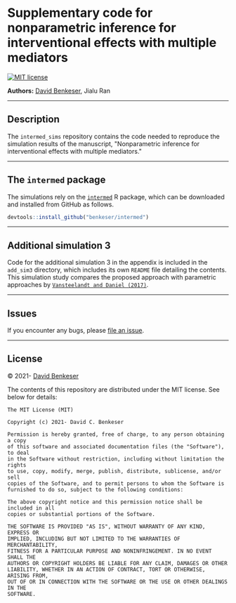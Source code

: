 # Supplementary code for nonparametric inference for interventional effects with multiple mediators

[![MIT
license](http://img.shields.io/badge/license-MIT-brightgreen.svg)](http://opensource.org/licenses/MIT)

**Authors:** [David
Benkeser](https://davidbphd.com), Jialu Ran

-----

## Description

The `intermed_sims` repository contains the code needed to reproduce the simulation results of the manuscript, "Nonparametric inference for interventional effects with multiple mediators."

-----

## The `intermed` package

The simulations rely on the [`intermed`](https://github.com/benkeser/intermed) R package, which can be downloaded and installed from GitHub as follows.

```r
devtools::install_github("benkeser/intermed")
```

-----

## Additional simulation 3

Code for the additional simulation 3 in the appendix is included in the `add_sim3` directory, which includes its own `README` file detailing the contents. This simulation study compares the proposed approach with parametric approaches by [`Vansteelandt and Daniel (2017)`](https://pubmed.ncbi.nlm.nih.gov/27922534/).

-----

## Issues

If you encounter any bugs, please [file an issue](https://github.com/benkeser/intermed_sims/issues).

-----

## License

© 2021- [David Benkeser](https://davidbphd.com)

The contents of this repository are distributed under the MIT license.
See below for details:

    The MIT License (MIT)
    
    Copyright (c) 2021- David C. Benkeser
    
    Permission is hereby granted, free of charge, to any person obtaining a copy
    of this software and associated documentation files (the "Software"), to deal
    in the Software without restriction, including without limitation the rights
    to use, copy, modify, merge, publish, distribute, sublicense, and/or sell
    copies of the Software, and to permit persons to whom the Software is
    furnished to do so, subject to the following conditions:
    
    The above copyright notice and this permission notice shall be included in all
    copies or substantial portions of the Software.
    
    THE SOFTWARE IS PROVIDED "AS IS", WITHOUT WARRANTY OF ANY KIND, EXPRESS OR
    IMPLIED, INCLUDING BUT NOT LIMITED TO THE WARRANTIES OF MERCHANTABILITY,
    FITNESS FOR A PARTICULAR PURPOSE AND NONINFRINGEMENT. IN NO EVENT SHALL THE
    AUTHORS OR COPYRIGHT HOLDERS BE LIABLE FOR ANY CLAIM, DAMAGES OR OTHER
    LIABILITY, WHETHER IN AN ACTION OF CONTRACT, TORT OR OTHERWISE, ARISING FROM,
    OUT OF OR IN CONNECTION WITH THE SOFTWARE OR THE USE OR OTHER DEALINGS IN THE
    SOFTWARE.

